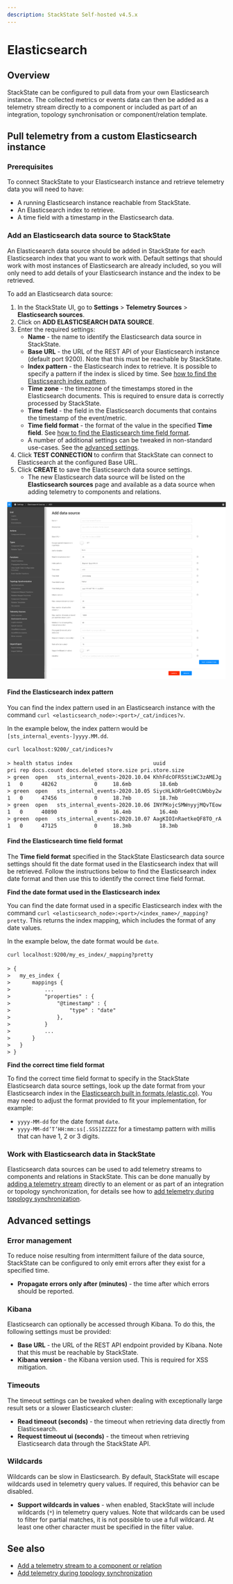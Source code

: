 ```yaml
---
description: StackState Self-hosted v4.5.x
---
```






# Elasticsearch

## Overview

StackState can be configured to pull data from your own Elasticsearch instance. The collected metrics or events data can then be added as a telemetry stream directly to a component or included as part of an integration, topology synchronisation or component/relation template.

## Pull telemetry from a custom Elasticsearch instance

### Prerequisites

To connect StackState to your Elasticsearch instance and retrieve telemetry data you will need to have:

* A running Elasticsearch instance reachable from StackState.
* An Elasticsearch index to retrieve.
* A time field with a timestamp in the Elasticsearch data.

### Add an Elasticsearch data source to StackState

An Elasticsearch data source should be added in StackState for each Elasticsearch index that you want to work with. Default settings that should work with most instances of Elasticsearch are already included, so you will only need to add details of your Elasticsearch instance and the index to be retrieved.

To add an Elasticsearch data source:

1. In the StackState UI, go to **Settings** &gt; **Telemetry Sources** &gt; **Elasticsearch sources**.
2. Click on **ADD ELASTICSEARCH DATA SOURCE**.
3. Enter the required settings:
   * **Name** - the name to identify the Elasticsearch data source in StackState.
   * **Base URL** - the URL of the REST API of your Elasticsearch instance \(default port 9200\). Note that this must be reachable by StackState.
   * **Index pattern** - the Elasticsearch index to retrieve. It is possible to specify a pattern if the index is sliced by time. See [how to find the Elasticsearch index pattern](elasticsearch.md#find-the-elasticsearch-index-pattern).
   * **Time zone** - the timezone of the timestamps stored in the Elasticsearch documents.  This is required to ensure data is correctly processed by StackState.
   * **Time field** - the field in the Elasticsearch documents that contains the timestamp of the event/metric.
   * **Time field format** - the format of the value in the specified **Time field**. See [how to find the Elasticsearch time field format](elasticsearch.md#find-the-elasticsearch-time-field-format).
   * A number of additional settings can be tweaked in non-standard use-cases. See the [advanced settings](elasticsearch.md#advanced-settings).
4. Click **TEST CONNECTION** to confirm that StackState can connect to Elasticsearch at the configured Base URL.
5. Click **CREATE** to save the Elasticsearch data source settings.
   * The new Elasticsearch data source will be listed on the **Elasticsearch sources** page and available as a data source when adding telemetry to components and relations.

![Add Elasticsearch data source](../../../.gitbook/assets/v45_elasticsearch_data_source.png)

#### Find the Elasticsearch index pattern

You can find the index pattern used in an Elasticsearch instance with the command `curl <elasticsearch_node>:<port>/_cat/indices?v`.

In the example below, the index pattern would be `[sts_internal_events-]yyyy.MM.dd`.

```text
curl localhost:9200/_cat/indices?v

> health status index                          uuid                   pri rep docs.count docs.deleted store.size pri.store.size
> green  open   sts_internal_events-2020.10.04 KhhFdcOFR5StiWC3zAMEJg   1   0      48262            0     18.6mb         18.6mb
> green  open   sts_internal_events-2020.10.05 SiycHLkORrGe0tCUWbby2w   1   0      47456            0     18.7mb         18.7mb
> green  open   sts_internal_events-2020.10.06 INYPKojcSMWnyyjMQvTEow   1   0      40890            0     16.4mb         16.4mb
> green  open   sts_internal_events-2020.10.07 AagKIOInRaetkeQF8TO_rA   1   0      47125            0     18.3mb         18.3mb
```

#### Find the Elasticsearch time field format

The **Time field format** specified in the StackState Elasticsearch data source settings should fit the date format used in the Elasticsearch index that will be retrieved. Follow the instructions below to find the Elasticsearch index date format and then use this to identify the correct time field format.

**Find the date format used in the Elasticsearch index**

You can find the date format used in a specific Elasticsearch index with the command `curl <elasticsearch_node>:<port>/<index_name>/_mapping?pretty`. This returns the index mapping, which includes the format of any date values.

In the example below, the date format would be `date`.

```text
curl localhost:9200/my_es_index/_mapping?pretty

> {
>   my_es_index {
>       mappings {
>           ...
>           "properties" : {
>               "@timestamp" : {
>                   "type" : "date"
>               },
>           }
>           ...
>       }
>   }
> }
```

**Find the correct time field format**

To find the correct time field format to specify in the StackState Elasticsearch data source settings, look up the date format from your Elasticsearch index in the [Elasticsearch built in formats \(elastic.co\)](https://www.elastic.co/guide/en/elasticsearch/reference/current/mapping-date-format.html). You may need to adjust the format provided to fit your implementation, for example:

* `yyyy-MM-dd` for the date format `date`.
* `yyyy-MM-dd’T’HH:mm:ss[.SSS]ZZZZZ` for a timestamp pattern with millis that can have 1, 2 or 3 digits.

### Work with Elasticsearch data in StackState

Elasticsearch data sources can be used to add telemetry streams to components and relations in StackState. This can be done manually by [adding a telemetry stream](../../../use/metrics-and-events/add-telemetry-to-element.md) directly to an element or as part of an integration or topology synchronization, for details see how to [add telemetry during topology synchronization](../telemetry_synchronized_topology.md).

## Advanced settings

### Error management

To reduce noise resulting from intermittent failure of the data source, StackState can be configured to only emit errors after they exist for a specified time.

* **Propagate errors only after \(minutes\)** - the time after which errors should be reported. 

### Kibana

Elasticsearch can optionally be accessed through Kibana. To do this, the following settings must be provided:

* **Base URL** - the URL of the REST API endpoint provided by Kibana. Note that this must be reachable by StackState.
* **Kibana version** - the Kibana version used. This is required for XSS mitigation.

### Timeouts

The timeout settings can be tweaked when dealing with exceptionally large result sets or a slower Elasticsearch cluster:

* **Read timeout \(seconds\)** - the timeout when retrieving data directly from Elasticsearch.
* **Request timeout ui \(seconds\)** - the timeout when retrieving Elasticsearch data through the StackState API.

### Wildcards

Wildcards can be slow in Elasticsearch. By default, StackState will escape wildcards used in telemetry query values. If required, this behavior can be disabled.

* **Support wildcards in values** - when enabled, StackState will include wildcards \(`*`\) in telemetry query values. Note that wildcards can be used to filter for partial matches, it is not possible to use a full wildcard. At least one other character must be specified in the filter value.

## See also

* [Add a telemetry stream to a component or relation](../../../use/metrics-and-events/add-telemetry-to-element.md)
* [Add telemetry during topology synchronization](../telemetry_synchronized_topology.md)

